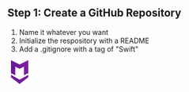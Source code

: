 ## Step 1: Create a GitHub Repository

1. Name it whatever you want
2. Initialize the respository with a README 
3. Add a .gitignore with a tag of "Swift"

![alt text](https://github.com/adam-p/markdown-here/raw/master/src/common/images/icon48.png "Step1")
